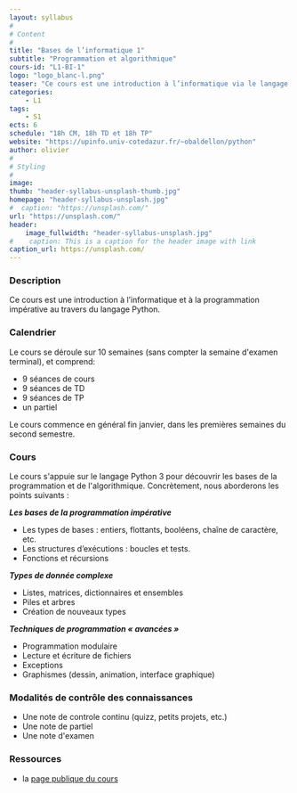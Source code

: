 ```yaml
---
layout: syllabus
#
# Content
#
title: "Bases de l’informatique 1"
subtitle: "Programmation et algorithmique"
cours-id: "L1-BI-1"
logo: "logo_blanc-l.png"
teaser: "Ce cours est une introduction à l’informatique via le langage Python. L’objectif est de découvrir les bases de la programmation impérative (variables, boucles et embranchements) ainsi que de préparer la suite des études en informatique."
categories:
    - L1
tags:
    - S1
ects: 6
schedule: "18h CM, 18h TD et 18h TP"
website: "https://upinfo.univ-cotedazur.fr/~obaldellon/python"
author: olivier
#
# Styling
#
image:
thumb: "header-syllabus-unsplash-thumb.jpg"
homepage: "header-syllabus-unsplash.jpg"
#  caption: "https://unsplash.com/"
url: "https://unsplash.com/"
header:
    image_fullwidth: "header-syllabus-unsplash.jpg"
#    caption: This is a caption for the header image with link
caption_url: https://unsplash.com/
---
```


###  Description ###

Ce cours est une introduction à l’informatique et à la programmation impérative au travers
du langage Python.

###  Calendrier ###

Le cours se déroule sur 10 semaines (sans compter la semaine d'examen terminal), et comprend:

- 9 séances de cours
- 9 séances de TD
- 9 séances de TP
- un partiel

Le cours commence en général fin janvier, dans les premières semaines du second semestre.

###  Cours ###

Le cours s'appuie sur le langage Python 3 pour découvrir les bases de
la programmation et de l'algorithmique. Concrètement, nous aborderons
les points suivants :

***Les bases de la programmation impérative***
- Les types de bases : entiers, flottants, booléens, chaîne de caractère, etc.
- Les structures d’exécutions : boucles et tests.
- Fonctions et récursions

***Types de donnée complexe***
- Listes, matrices, dictionnaires et ensembles
- Piles et arbres
- Création de nouveaux types

***Techniques de programmation « avancées »***
- Programmation modulaire
- Lecture et écriture de fichiers
- Exceptions
- Graphismes (dessin, animation, interface graphique)




###  Modalités de contrôle des connaissances ###

- Une note de controle continu (quizz, petits projets, etc.)
- Une note de partiel
- Une note d'examen


###  Ressources ###

- la [page publique du cours](https://upinfo.univ-cotedazur.fr/~obaldellon/python)
